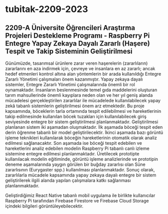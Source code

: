 # tubitak-2209-2023
## 2209-A Üniversite Öğrencileri Araştırma Projeleri Destekleme Programı - Raspberry Pi Entegre Yapay Zekaya Dayalı Zararlı (Haşere) Tespit ve Takip Sisteminin Geliştirilmesi


Günümüzde, tasarımsal ürünlere zarar veren haşerelerin (zararlıların) zararlarını en aza indirmek için, çevreye
ve insanlara en az zararlı; ancak hedef etmenleri kontrol altına alan yöntemlerin bir arada kullanıldığı Entegre
Zararlı Yönetimi çalışmaları önem kazanmıştır. Yapay zekaya dayalı sistemler, Entegre Zararlı Yönetimi
çalışmalarında önemli bir rol oynamaktadır. İnsanların beslenmesinde temel gıda maddelerini oluşturan tarım
mahsullerinde önemli kayıplara neden olan ve her yıl geniş alanda mücadelesi gerçekleştirilen zararlılar ile
mücadelede kullanılabilecek yapay zekâ tabanlı sistemlerin geliştirilmesi önem arz etmektedir.
Bu proje kapsamında, böceklerin tarla ortamında tespit edilebilmesi ve hareketlerinin takip edilmesinde
kullanılan böcek tuzakları için kullanılabilecek giriş seviyesinde entegre bir sistem geliştirilmesi
planlanmaktadır. Geliştirilmesi planlanan sistem iki aşamadan oluşmaktadır. İlk aşamada böceği tespit eden
derin öğrenme tabanlı bir model geliştirilecektir. İkinci aşamada bazı görüntü işleme teknikleri kullanılarak
böceğin hareketlerinin otomatik olarak analiz edilmesi sağlanacaktır. Son aşamada ise böceği tespit edebilen
ve hareketlerini analiz edebilen modelin Raspberry Pi tabanlı canlı izleme sistemine entegre edilmesi
planlanmaktadır.
Üretilecek prototipte kullanılacak modelin eğitiminde, görüntü işleme analizlerinde ve prototipin deneme
aşamalarında yaygın görülen bir buğday zararlısı olan Süne zararlısının (Eurygaster spp.) kullanılması
planlanmaktadır.
Sonuç olarak, zararlılarla mücadele kapsamında yapay zekaya dayalı entegre bir sistem geliştirilerek ilgili
alanda yapılan çalışmalara katkı sağlanması planlanmaktadır.

Geliştirdiğimiz React Native tabanlı mobil uygulama ile birlikte kullanıcılar Raspberry Pi tarafından Firebase Firestore ve Firebase Cloud Storage içindeki bilgileri görüntüleyebilecektir.
